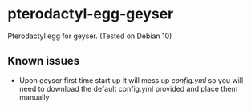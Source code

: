 # pterodactyl-egg-geyser
Pterodactyl egg for geyser. (Tested on Debian 10)

## Known issues
* Upon geyser first time start up it will mess up _config.yml_ so you will need to download the default config.yml provided and place them manually
